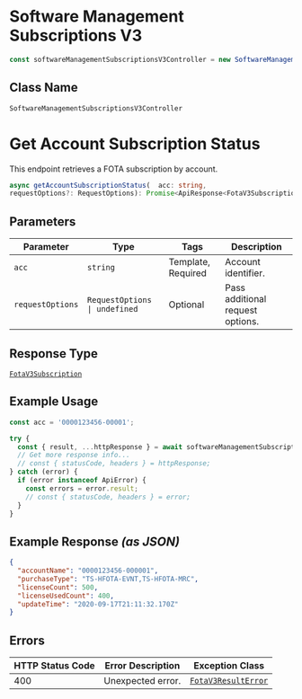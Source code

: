 # Software Management Subscriptions V3

```ts
const softwareManagementSubscriptionsV3Controller = new SoftwareManagementSubscriptionsV3Controller(client);
```

## Class Name

`SoftwareManagementSubscriptionsV3Controller`


# Get Account Subscription Status

This endpoint retrieves a FOTA subscription by account.

```ts
async getAccountSubscriptionStatus(  acc: string,
requestOptions?: RequestOptions): Promise<ApiResponse<FotaV3Subscription>>
```

## Parameters

| Parameter | Type | Tags | Description |
|  --- | --- | --- | --- |
| `acc` | `string` | Template, Required | Account identifier. |
| `requestOptions` | `RequestOptions \| undefined` | Optional | Pass additional request options. |

## Response Type

[`FotaV3Subscription`](../../doc/models/fota-v3-subscription.md)

## Example Usage

```ts
const acc = '0000123456-00001';

try {
  const { result, ...httpResponse } = await softwareManagementSubscriptionsV3Controller.getAccountSubscriptionStatus(acc);
  // Get more response info...
  // const { statusCode, headers } = httpResponse;
} catch (error) {
  if (error instanceof ApiError) {
    const errors = error.result;
    // const { statusCode, headers } = error;
  }
}
```

## Example Response *(as JSON)*

```json
{
  "accountName": "0000123456-000001",
  "purchaseType": "TS-HFOTA-EVNT,TS-HFOTA-MRC",
  "licenseCount": 500,
  "licenseUsedCount": 400,
  "updateTime": "2020-09-17T21:11:32.170Z"
}
```

## Errors

| HTTP Status Code | Error Description | Exception Class |
|  --- | --- | --- |
| 400 | Unexpected error. | [`FotaV3ResultError`](../../doc/models/fota-v3-result-error.md) |


